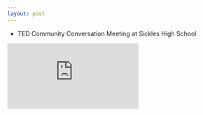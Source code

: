 ```yaml
---
layout: post
---
```


* TED Community Conversation Meeting at Sickles High School

<div class="embed-responsive embed-responsive-16by9">
<iframe class="embed-responsive-item" src="https://www.youtube-nocookie.com/embed/3Sdoq34Vjlg?rel=0" frameborder="0" allowfullscreen></iframe>
</div>
